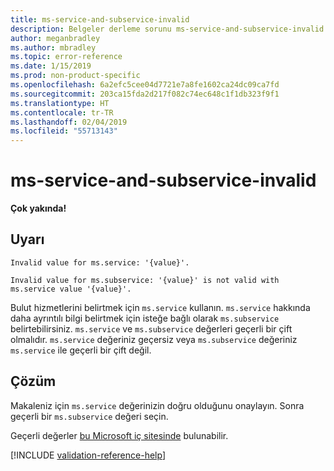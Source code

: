```yaml
---
title: ms-service-and-subservice-invalid
description: Belgeler derleme sorunu ms-service-and-subservice-invalid için açıklama ve çözüm
author: meganbradley
ms.author: mbradley
ms.topic: error-reference
ms.date: 1/15/2019
ms.prod: non-product-specific
ms.openlocfilehash: 6a2efc5cee04d7721e7a8fe1602ca24dc09ca7fd
ms.sourcegitcommit: 203ca15fda2d217f082c74ec648c1f1db323f9f1
ms.translationtype: HT
ms.contentlocale: tr-TR
ms.lasthandoff: 02/04/2019
ms.locfileid: "55713143"
---
```

# <a name="ms-service-and-subservice-invalid"></a>ms-service-and-subservice-invalid

**Çok yakında!**

## <a name="warning"></a>Uyarı

`Invalid value for ms.service: '{value}'.`

`Invalid value for ms.subservice: '{value}' is not valid with ms.service value '{value}'.`

Bulut hizmetlerini belirtmek için `ms.service` kullanın. `ms.service` hakkında daha ayrıntılı bilgi belirtmek için isteğe bağlı olarak `ms.subservice` belirtebilirsiniz. `ms.service` ve `ms.subservice` değerleri geçerli bir çift olmalıdır. `ms.service` değeriniz geçersiz veya `ms.subservice` değeriniz `ms.service` ile geçerli bir çift değil.

## <a name="resolution"></a>Çözüm

Makaleniz için `ms.service` değerinizin doğru olduğunu onaylayın. Sonra geçerli bir `ms.subservice` değeri seçin.

Geçerli değerler [bu Microsoft iç sitesinde](https://docsmetadatatool.azurewebsites.net/whitelists) bulunabilir.

<!--make sure to add this file to your includes folder and verify the path-->
[!INCLUDE [validation-reference-help](includes/validation-reference-help.md)]
